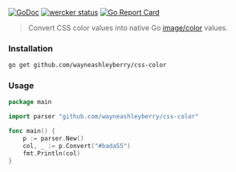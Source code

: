 [![GoDoc](https://godoc.org/github.com/wayneashleyberry/css-color?status.svg)](https://godoc.org/github.com/wayneashleyberry/css-color)
[![wercker status](https://app.wercker.com/status/130dafec226a3ca27e26a5899b2db75c/s/master "wercker status")](https://app.wercker.com/project/byKey/130dafec226a3ca27e26a5899b2db75c)
[![Go Report Card](https://goreportcard.com/badge/github.com/wayneashleyberry/css-color)](https://goreportcard.com/report/github.com/wayneashleyberry/css-color)

> Convert CSS color values into native Go [image/color](https://golang.org/pkg/image/color) values.

### Installation

```sh
go get github.com/wayneashleyberry/css-color
```

### Usage

```go
package main

import parser "github.com/wayneashleyberry/css-color"

func main() {
    p := parser.New()
    col, _ := p.Convert("#bada55")
    fmt.Println(col)
}
```
